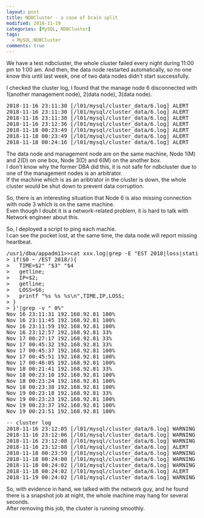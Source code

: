 ```yaml
---
layout: post
title: NDBCluster - a case of brain split
modified: 2018-11-19
categories: [MySQL, NDBCluster]
tags: 
  - MySQL.NDBCluster
comments: true
---
```


We have a test ndbcluster, the whole cluster failed every night during 11:00 pm to 1:00 am.
And then, the data node restarted automatically, so no one know this until last week, one of two data nodes didn't start successfully.

I checked the cluster log, I found that the manage node 6 disconnected with 1(another management node), 2(data node), 3(data node).
<pre class="prettyprint linenums=1 ">
2018-11-16 23:11:30 [/l01/mysql/cluster_data/6.log] ALERT    -- Node 6: Node 3 Disconnected
2018-11-16 23:11:30 [/l01/mysql/cluster_data/6.log] ALERT    -- Node 6: Node 1 Disconnected
2018-11-16 23:11:30 [/l01/mysql/cluster_data/6.log] ALERT    -- Node 6: Node 2 Disconnected
2018-11-16 23:12:36 [/l01/mysql/cluster_data/6.log] ALERT    -- Node 6: Node 1 Disconnected
2018-11-18 00:23:49 [/l01/mysql/cluster_data/6.log] ALERT    -- Node 6: Node 2 Disconnected
2018-11-18 00:23:49 [/l01/mysql/cluster_data/6.log] ALERT    -- Node 6: Node 1 Disconnected
2018-11-18 00:24:16 [/l01/mysql/cluster_data/6.log] ALERT    -- Node 6: Node 1 Disconnected
</pre>

The data node and management node are on the same machine, Node 1(M) and 2(D) on one box, Node 3(D) and 6(M) on the another box.<br/>
I don't know why the former DBA did this, it is not safe for ndbcluster due to one of the management nodes is an arbitrator.<br/>
If the machine which is as an aribtrator in the cluster is down, the whole cluster would be shut down to prevent data corruption.

So, there is an interesting situation that Node 6 is also missing connection with node 3 which is on the same machine.<br/>
Even though I doubt it is a network-related problem, it is hard to talk with Network engineer about this.

So, I deployed a script to ping each machie.<br/>
I can see the pocket lost, at the same time, the data node will report missing heartbeat.

<pre class="prettyprint lang-sh linenums=1 ">
/usr1/dba/appadm11>>cat xxx.log|grep -E "EST 2018|loss|statistics"|awk '{
> if($0 ~ /EST 2018/){
>   TIME=$2" "$3" "$4
>   getline;
>   IP=$2;
>   getline;
>   LOSS=$6;
>   printf "%s %s %s\n",TIME,IP,LOSS;
> }
> }'|grep -v " 0%"
Nov 16 23:11:31 192.168.92.81 100%
Nov 16 23:11:45 192.168.92.81 100%
Nov 16 23:11:59 192.168.92.81 100%
Nov 16 23:12:57 192.168.92.81 33%
Nov 17 00:27:17 192.168.92.81 33%
Nov 17 00:45:32 192.168.92.81 33%
Nov 17 00:45:37 192.168.92.81 100%
Nov 17 00:45:51 192.168.92.81 100%
Nov 17 00:46:05 192.168.92.81 100%
Nov 18 00:21:41 192.168.92.81 33%
Nov 18 00:23:10 192.168.92.81 100%
Nov 18 00:23:24 192.168.92.81 100%
Nov 18 00:23:38 192.168.92.81 100%
Nov 19 00:23:18 192.168.92.81 33%
Nov 19 00:23:23 192.168.92.81 100%
Nov 19 00:23:37 192.168.92.81 100%
Nov 19 00:23:51 192.168.92.81 100%
</pre>

<pre class="prettyprint lang-sh linenums=1 ">
-- cluster log
2018-11-16 23:12:05 [/l01/mysql/cluster_data/6.log] WARNING  -- Node 3: Node 1 missed heartbeat 2
2018-11-16 23:12:06 [/l01/mysql/cluster_data/6.log] WARNING  -- Node 3: Node 1 missed heartbeat 3
2018-11-16 23:12:08 [/l01/mysql/cluster_data/6.log] WARNING  -- Node 3: Node 1 missed heartbeat 4
2018-11-16 23:12:08 [/l01/mysql/cluster_data/6.log] ALERT    -- Node 3: Node 1 declared dead due to missed heartbeat
2018-11-18 00:23:59 [/l01/mysql/cluster_data/6.log] WARNING  -- Node 3: Node 1 missed heartbeat 2
2018-11-18 00:24:00 [/l01/mysql/cluster_data/6.log] WARNING  -- Node 3: Node 1 missed heartbeat 3
2018-11-18 00:24:02 [/l01/mysql/cluster_data/6.log] WARNING  -- Node 3: Node 1 missed heartbeat 4
2018-11-18 00:24:02 [/l01/mysql/cluster_data/6.log] ALERT    -- Node 3: Node 1 declared dead due to missed heartbeat
2018-11-19 00:24:02 [/l01/mysql/cluster_data/6.log] WARNING  -- Node 3: Node 4 missed heartbeat 2 
</pre>

So, with evidence in hand, we talked with the network guy, and he found there is a snapshot job at night, the whole machine may hang for several seconds.<br/>
After removing this job, the cluster is running smoothly.